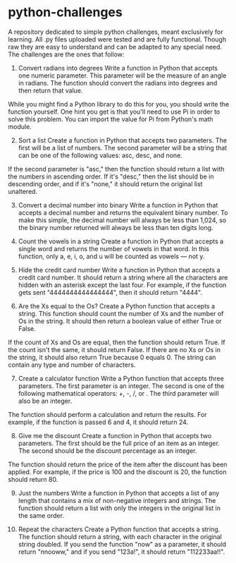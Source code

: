 # python-challenges
A repository dedicated to simple python challenges, meant exclusively for learning.
All .py files uploaded were tested and are fully functional. Though raw they are easy to understand and can be adapted to any special need. 
The challenges are the ones that follow:

1. Convert radians into degrees
Write a function in Python that accepts one numeric parameter. This parameter will be the measure of an angle in radians. The function should convert the radians into degrees and then return that value.

  While you might find a Python library to do this for you, you should write the function yourself. One hint you get is that you'll need to use Pi in order to      solve this problem. You can import the value for Pi from Python's math module.

2. Sort a list
Create a function in Python that accepts two parameters. The first will be a list of numbers. The second parameter will be a string that can be one of the following values: asc, desc, and none.

  If the second parameter is "asc," then the function should return a list with the numbers in ascending order. If it's "desc," then the list should be in descending order, and if it's "none," it should return the original list unaltered.

3. Convert a decimal number into binary
Write a function in Python that accepts a decimal number and returns the equivalent binary number. To make this simple, the decimal number will always be less than 1,024, so the binary number returned will always be less than ten digits long.

4. Count the vowels in a string
Create a function in Python that accepts a single word and returns the number of vowels in that word. In this function, only a, e, i, o, and u will be counted as vowels — not y.

5. Hide the credit card number
Write a function in Python that accepts a credit card number. It should return a string where all the characters are hidden with an asterisk except the last four. For example, if the function gets sent "4444444444444444", then it should return "4444".

6. Are the Xs equal to the Os?
Create a Python function that accepts a string. This function should count the number of Xs and the number of Os in the string. It should then return a boolean value of either True or False.

  If the count of Xs and Os are equal, then the function should return True. If the count isn't the same, it should return False. If there are no Xs or Os in the string, it should also return True because 0 equals 0. The string can contain any type and number of characters.

7. Create a calculator function
Write a Python function that accepts three parameters. The first parameter is an integer. The second is one of the following mathematical operators: +, -, /, or . The third parameter will also be an integer.

  The function should perform a calculation and return the results. For example, if the function is passed 6 and 4, it should return 24.

8. Give me the discount
Create a function in Python that accepts two parameters. The first should be the full price of an item as an integer. The second should be the discount percentage as an integer.

  The function should return the price of the item after the discount has been applied. For example, if the price is 100 and the discount is 20, the function should return 80.

9. Just the numbers
Write a function in Python that accepts a list of any length that contains a mix of non-negative integers and strings. The function should return a list with only the integers in the original list in the same order.

10. Repeat the characters
Create a Python function that accepts a string. The function should return a string, with each character in the original string doubled. If you send the function "now" as a parameter, it should return "nnooww," and if you send "123a!", it should return "112233aa!!".
